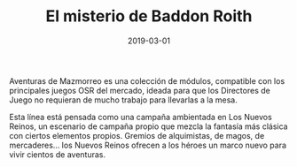 ﻿---
title: El misterio de Baddon Roith
summary: La fortaleza de Baddon Roith quedó destruida años atrás por el ataque de la horda orca pero su subterráneo aún se mantiene casi intacto. Ahora, cientos de años después de aquello, Baddon Roith es el epicentro de una serie de misteriosos sucesos. ¿Qué se esconde entre las ruinas de la antigua fortaleza?
authors:
  - Héctor Prieto de la Calle
date: 2019-03-01
type: post
categories:
- Comunidad
tags:
- Dungeon
- Torreón
minlevels: "3"
maxlevels: "5"
prices: 1€
session: "2"
mincharacters: "4"
maxcharacters: "6"
eval: no oficial
cover: "elmisteriodebaddonroith.jpg"
download:
moreinfo: "https://labibliotecadelcalamar.blogspot.com/2019/03/ya-la-venta-el-misterio-de-baddon-roith.html"
license: "OGL"
draft: false

---

Aventuras de Mazmorreo es una colección de módulos, compatible con los principales juegos OSR del mercado, ideada para que los Directores de Juego no requieran de mucho trabajo para llevarlas a la mesa.

Esta línea está pensada como una campaña ambientada en Los Nuevos Reinos, un escenario de campaña propio que mezcla la fantasía más clásica con ciertos elementos propios. Gremios de alquimistas, de magos, de mercaderes... los Nuevos Reinos ofrecen a los héroes un marco nuevo para vivir cientos de aventuras.
